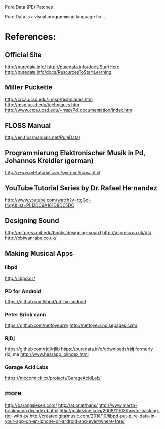 Pure Data (PD) Patches


Pure Data is a visual programming language for ... <Wikipedia>

# References:
## Official Site
http://puredata.info/
http://puredata.info/docs/StartHere
http://puredata.info/docs/ResourcesToStartLearning


## Miller Puckette
http://crca.ucsd.edu/~msp/techniques.htm
http://msp.ucsd.edu/techniques.htm
http://www.crca.ucsd.edu/~msp/Pd_documentation/index.htm


## FLOSS Manual
http://en.flossmanuals.net/PureData/


## Programmierung Elektronischer Musik in Pd, Johannes Kreidler (german)
http://www.pd-tutorial.com/german/index.html


## YouTube Tutorial Series by Dr. Rafael Hernandez
http://www.youtube.com/watch?v=rtgGol-I4gA&list=PL12DC9A161D8DC5DC


## Designing Sound
http://mitpress.mit.edu/books/designing-sound
http://aspress.co.uk/ds/
http://obiwannabe.co.uk/


## Making Musical Apps
### libpd
http://libpd.cc/

### PD for Android
https://github.com/libpd/pd-for-android

### Peter Brinkmann
https://github.com/nettoyeurny
http://nettoyeur.noisepages.com/


### RjDj
https://github.com/rjdj/rjlib
https://puredata.info/downloads/rjdj
formerly rjdj.me
http://www.hearapp.io/index.html

### Garage Acid Labs
https://mccormick.cx/projects/GarageAcidLab/



## more
http://barangulesen.com/
http://at.or.at/hans/
http://www.martin-brinkmann.de/indexd.html
http://makezine.com/2008/11/03/howto-hacking-rjdj-with-p/
http://createdigitalmusic.com/2010/10/libpd-put-pure-data-in-your-app-on-an-iphone-or-android-and-everywhere-free/

